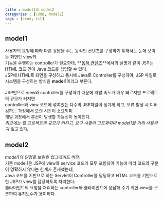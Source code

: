 ```yaml
---
title : model1과 model2
categories : [CRUD, model2]
tags : [crud, til]
---
```


## **model1**
사용자의 요청에 따라 다른 응답을 주는 동적인 컨텐츠를 구성하기 위해서는 눈에 보이는 화면인 view와<br> 기능을 수행하는 controller가 필요한데,
**[동적 컨텐츠](https://unaekang.github.io/posts/Dynamic_Content/)**에서의 설명과 같이 JSP는 HTML 코드 안에 Java 코드를 삽입할 수 있다.<br>
JSP에 HTML로 화면을 구성하고 동시에 Java로 Controller를 구성하여, JSP 파일로 시스템을 구성하는 방식을 **model1**이라고 부른다.<br>
<br>
JSP만으로 view와 controller를 구성하기 때문에 개발 속도가 매우 빠르지만 프로젝트의 규모가 커지면<br> controller와 view 코드에 섞여있는 다수의 JSP파일이 생기게 되고, 오류 발생 시 디버깅하는 과정에서 오랜 시간이 소요되며<br> 개발 과정에서 혼선이 발생할 가능성이 높아진다.
<br> *최근에는 웹 프로젝트의 규모가 커지고, 요구 사항이 고도화되며 model1을 거의 사용하지 않고 있다.*
<br>

## **model2**
*model1의 단점을 보완한 업그레이드 버전,*<br>
기존 model1은 JSP에 view와 service 코드가 모두 포함되어 기능에 따라 코드의 구분이 명확하지 않다는 한계가 존재했는데,<br> Java 코드를 기반으로 하는 Servlet이 Controller를 담당하고 HTML 코드를 기반으로 한 JSP가 view를 담당하도록 처리한다.<br>
클라이언트의 요청을 처리하는 controller와 클라이언트에 응답해 주기 위한 view를 구분하여 유지보수가 용이하다.